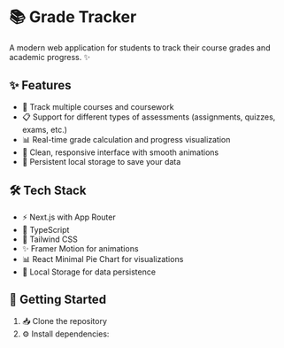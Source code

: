 # 📚 Grade Tracker

A modern web application for students to track their course grades and academic progress. ✨

## ✨ Features

- 📝 Track multiple courses and coursework
- 📋 Support for different types of assessments (assignments, quizzes, exams, etc.)
- 📊 Real-time grade calculation and progress visualization 
- 🎨 Clean, responsive interface with smooth animations
- 💾 Persistent local storage to save your data

## 🛠️ Tech Stack

- ⚡ Next.js with App Router
- 📘 TypeScript
- 🎨 Tailwind CSS
- ✨ Framer Motion for animations
- 📊 React Minimal Pie Chart for visualizations
- 💾 Local Storage for data persistence

## 🚀 Getting Started

1. 📥 Clone the repository
2. ⚙️ Install dependencies:
